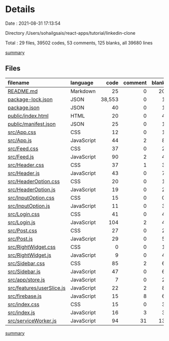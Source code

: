 # Details

Date : 2021-08-31 17:13:54

Directory /Users/sohailgsais/react-apps/tutorial/linkedin-clone

Total : 29 files,  39502 codes, 53 comments, 125 blanks, all 39680 lines

[summary](results.md)

## Files
| filename | language | code | comment | blank | total |
| :--- | :--- | ---: | ---: | ---: | ---: |
| [README.md](/README.md) | Markdown | 25 | 0 | 20 | 45 |
| [package-lock.json](/package-lock.json) | JSON | 38,553 | 0 | 1 | 38,554 |
| [package.json](/package.json) | JSON | 40 | 0 | 1 | 41 |
| [public/index.html](/public/index.html) | HTML | 20 | 0 | 4 | 24 |
| [public/manifest.json](/public/manifest.json) | JSON | 25 | 0 | 1 | 26 |
| [src/App.css](/src/App.css) | CSS | 12 | 0 | 1 | 13 |
| [src/App.js](/src/App.js) | JavaScript | 44 | 2 | 8 | 54 |
| [src/Feed.css](/src/Feed.css) | CSS | 37 | 0 | 2 | 39 |
| [src/Feed.js](/src/Feed.js) | JavaScript | 90 | 2 | 4 | 96 |
| [src/Header.css](/src/Header.css) | CSS | 37 | 1 | 3 | 41 |
| [src/Header.js](/src/Header.js) | JavaScript | 43 | 0 | 7 | 50 |
| [src/HeaderOption.css](/src/HeaderOption.css) | CSS | 20 | 0 | 1 | 21 |
| [src/HeaderOption.js](/src/HeaderOption.js) | JavaScript | 19 | 0 | 2 | 21 |
| [src/InputOption.css](/src/InputOption.css) | CSS | 15 | 0 | 0 | 15 |
| [src/InputOption.js](/src/InputOption.js) | JavaScript | 11 | 0 | 3 | 14 |
| [src/Login.css](/src/Login.css) | CSS | 41 | 0 | 4 | 45 |
| [src/Login.js](/src/Login.js) | JavaScript | 104 | 2 | 4 | 110 |
| [src/Post.css](/src/Post.css) | CSS | 27 | 0 | 2 | 29 |
| [src/Post.js](/src/Post.js) | JavaScript | 29 | 0 | 5 | 34 |
| [src/RightWidget.css](/src/RightWidget.css) | CSS | 0 | 0 | 1 | 1 |
| [src/RightWidget.js](/src/RightWidget.js) | JavaScript | 9 | 0 | 4 | 13 |
| [src/Sidebar.css](/src/Sidebar.css) | CSS | 85 | 2 | 6 | 93 |
| [src/Sidebar.js](/src/Sidebar.js) | JavaScript | 47 | 0 | 6 | 53 |
| [src/app/store.js](/src/app/store.js) | JavaScript | 7 | 0 | 2 | 9 |
| [src/features/userSlice.js](/src/features/userSlice.js) | JavaScript | 22 | 2 | 8 | 32 |
| [src/firebase.js](/src/firebase.js) | JavaScript | 15 | 8 | 6 | 29 |
| [src/index.css](/src/index.css) | CSS | 15 | 0 | 3 | 18 |
| [src/index.js](/src/index.js) | JavaScript | 16 | 3 | 3 | 22 |
| [src/serviceWorker.js](/src/serviceWorker.js) | JavaScript | 94 | 31 | 13 | 138 |

[summary](results.md)